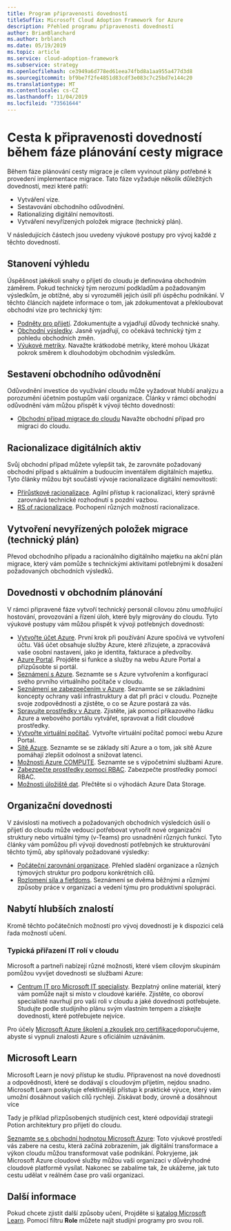 ```yaml
---
title: Program připravenosti dovedností
titleSuffix: Microsoft Cloud Adoption Framework for Azure
description: Přehled programu připravenosti dovedností
author: BrianBlanchard
ms.author: brblanch
ms.date: 05/19/2019
ms.topic: article
ms.service: cloud-adoption-framework
ms.subservice: strategy
ms.openlocfilehash: ce3949a6d778ed61eea74fbd8a1aa955a477d3d8
ms.sourcegitcommit: bf9be7f2fe4851d83cdf3e083c7c25bd7e144c20
ms.translationtype: MT
ms.contentlocale: cs-CZ
ms.lasthandoff: 11/04/2019
ms.locfileid: "73561644"
---
```

# <a name="skills-readiness-path-during-the-plan-phase-of-a-migration-journey"></a>Cesta k připravenosti dovedností během fáze plánování cesty migrace

Během fáze plánování cesty migrace je cílem vyvinout plány potřebné k provedení implementace migrace. Tato fáze vyžaduje několik důležitých dovedností, mezi které patří:

- Vytváření vize.
- Sestavování obchodního odůvodnění.
- Rationalizing digitální nemovitosti.
- Vytváření nevyřízených položek migrace (technický plán).

V následujících částech jsou uvedeny výukové postupy pro vývoj každé z těchto dovedností.

## <a name="establish-the-vision"></a>Stanovení výhledu

Úspěšnost jakékoli snahy o přijetí do cloudu je definována obchodním záměrem. Pokud technický tým nerozumí podkladům a požadovaným výsledkům, je obtížné, aby si vyrozuměli jejich úsilí při úspěchu podnikání. V těchto článcích najdete informace o tom, jak zdokumentovat a překloubovat obchodní vize pro technický tým:

- [Podněty pro přijetí](./motivations.md). Zdokumentujte a vyjadřují důvody technické snahy.
- [Obchodní výsledky](./business-outcomes/index.md). Jasně vyjadřují, co očekává technický tým z pohledu obchodních změn.
- [Výukové metriky](./learning-metrics.md). Navažte krátkodobé metriky, které mohou Ukázat pokrok směrem k dlouhodobým obchodním výsledkům.

## <a name="build-the-business-justification"></a>Sestavení obchodního odůvodnění

Odůvodnění investice do využívání cloudu může vyžadovat hlubší analýzu a porozumění účetním postupům vaší organizace. Články v rámci obchodní odůvodnění vám můžou přispět k vývoji těchto dovedností:

- [Obchodní případ migrace do cloudu](./cloud-migration-business-case.md) Navažte obchodní případ pro migraci do cloudu.

## <a name="rationalize-the-digital-estate"></a>Racionalizace digitálních aktiv

Svůj obchodní případ můžete vylepšit tak, že zarovnáte požadovaný obchodní případ s aktuálním a budoucím inventářem digitálních majetku. Tyto články můžou být součástí vývoje racionalizace digitální nemovitosti:

- [Přírůstkové racionalizace](../digital-estate/rationalize.md). Agilní přístup k racionalizaci, který správně zarovnává technické rozhodnutí s pozdní vazbou.
- [RS of racionalizace](../digital-estate/5-rs-of-rationalization.md). Pochopení různých možností racionalizace.

## <a name="create-a-migration-backlog-technical-plan"></a>Vytvoření nevyřízených položek migrace (technický plán)

Převod obchodního případu a racionálního digitálního majetku na akční plán migrace, který vám pomůže s technickými aktivitami potřebnými k dosažení požadovaných obchodních výsledků.

## <a name="business-planning-skills"></a>Dovednosti v obchodním plánování

V rámci připravené fáze vytvoří technický personál cílovou zónu umožňující hostování, provozování a řízení úloh, které byly migrovány do cloudu. Tyto výukové postupy vám můžou přispět k vývoji potřebných dovedností:

- [Vytvořte účet Azure](https://docs.microsoft.com/learn/modules/create-an-azure-account). První krok při používání Azure spočívá ve vytvoření účtu. Váš účet obsahuje služby Azure, které zřizujete, a zpracovává vaše osobní nastavení, jako je identita, fakturace a předvolby.
- [Azure Portal](https://docs.microsoft.com/learn/modules/tour-azure-portal). Projděte si funkce a služby na webu Azure Portal a přizpůsobte si portál.
- [Seznámení s Azure](https://docs.microsoft.com/learn/modules/welcome-to-azure). Seznamte se s Azure vytvořením a konfigurací svého prvního virtuálního počítače v cloudu.
- [Seznámení se zabezpečením v Azure](https://docs.microsoft.com/learn/modules/intro-to-security-in-azure). Seznamte se se základními koncepty ochrany vaší infrastruktury a dat při práci v cloudu. Poznejte svoje zodpovědnosti a zjistěte, o co se Azure postará za vás.
- [Spravujte prostředky v Azure](https://docs.microsoft.com/learn/paths/manage-resources-in-azure). Zjistěte, jak pomocí příkazového řádku Azure a webového portálu vytvářet, spravovat a řídit cloudové prostředky.
- [Vytvořte virtuální počítač](https://docs.microsoft.com/learn/modules/create-windows-virtual-machine-in-azure). Vytvořte virtuální počítač pomocí webu Azure Portal.
- [Sítě Azure](https://docs.microsoft.com/learn/modules/intro-to-azure-networking). Seznamte se se základy sítí Azure a o tom, jak sítě Azure pomáhají zlepšit odolnost a snižovat latenci.
- [Možnosti Azure COMPUTE](https://docs.microsoft.com/learn/modules/intro-to-azure-compute). Seznamte se s výpočetními službami Azure.
- [Zabezpečte prostředky pomocí RBAC](https://docs.microsoft.com/learn/modules/secure-azure-resources-with-rbac). Zabezpečte prostředky pomocí RBAC.
- [Možnosti úložiště dat](https://docs.microsoft.com/learn/modules/intro-to-data-in-azure/index). Přečtěte si o výhodách Azure Data Storage.

## <a name="organizational-skills"></a>Organizační dovednosti

V závislosti na motivech a požadovaných obchodních výsledcích úsilí o přijetí do cloudu může vedoucí potřebovat vytvořit nové organizační struktury nebo virtuální týmy (v-Teams) pro usnadnění různých funkcí. Tyto články vám pomůžou při vývoji dovedností potřebných ke strukturování těchto týmů, aby splňovaly požadované výsledky:

- [Počáteční zarovnání organizace](../organize/index.md). Přehled sladění organizace a různých týmových struktur pro podporu konkrétních cílů.
- [Rozlomení sila a fiefdoms](../organize/fiefdoms-silos.md). Seznámení se dvěma běžnými a různými způsoby práce v organizaci a vedení týmu pro produktivní spolupráci.

## <a name="deeper-skills-exploration"></a>Nabytí hlubších znalostí

Kromě těchto počátečních možností pro vývoj dovedností je k dispozici celá řada možností učení.

### <a name="typical-mappings-of-cloud-it-roles"></a>Typická přiřazení IT rolí v cloudu

Microsoft a partneři nabízejí různé možnosti, které všem cílovým skupinám pomůžou vyvíjet dovednosti se službami Azure:

- [Centrum IT pro Microsoft IT specialisty](https://www.microsoft.com/itpro). Bezplatný online materiál, který vám pomůže najít si místo v cloudové kariéře. Zjistěte, co oboroví specialisté navrhují pro vaši roli v cloudu a jaké dovednosti potřebujete. Studujte podle studijního plánu svým vlastním tempem a získejte dovednosti, které potřebujete nejvíce.

Pro účely [Microsoft Azure školení a zkoušek pro certifikace](https://www.microsoft.com/learning/azure-certification.aspx)doporučujeme, abyste si vypnuli znalosti Azure s oficiálním uznáváním.

## <a name="microsoft-learn"></a>Microsoft Learn

Microsoft Learn je nový přístup ke studiu. Připravenost na nové dovednosti a odpovědnosti, které se dodávají s cloudovým přijetím, nejdou snadno. Microsoft Learn poskytuje efektivnější přístup k praktické výuce, který vám umožní dosáhnout vašich cílů rychleji. Získávat body, úrovně a dosáhnout více

Tady je příklad přizpůsobených studijních cest, které odpovídají strategii Potion architektury pro přijetí do cloudu.

[Seznamte se s obchodní hodnotou Microsoft Azure](https://docs.microsoft.com/learn/paths/learn-business-value-of-azure): Toto výukové prostředí vás zabere na cestu, která začíná zobrazením, jak digitální transformace a výkon cloudu můžou transformovat vaše podnikání. Pokryjeme, jak Microsoft Azure cloudové služby můžou vaši organizaci v důvěryhodné cloudové platformě vysílat. Nakonec se zabalíme tak, že ukážeme, jak tuto cestu udělat v reálném čase pro vaši organizaci.

## <a name="learn-more"></a>Další informace

Pokud chcete zjistit další způsoby učení, Projděte si [katalog Microsoft Learn](https://docs.microsoft.com/learn/browse). Pomocí filtru **Role** můžete najít studijní programy pro svou roli.
